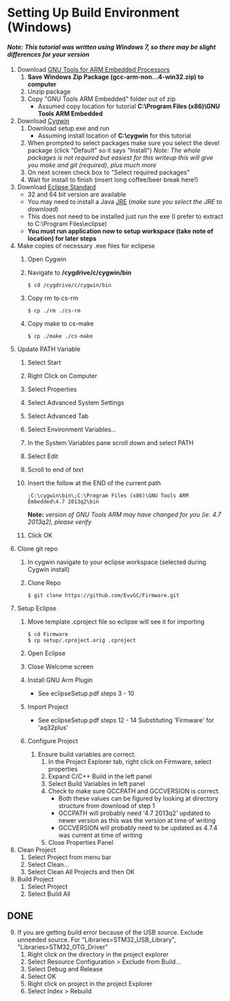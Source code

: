 # Setting Up Build Environment (Windows)

#### *Note: This tutorial was written using Windows 7, so there may be slight differences for your version*

1. 	Download [GNU Tools for ARM Embedded Processors](https://launchpad.net/gcc-arm-embedded) 
	1.	**Save Windows Zip Package (gcc-arm-non...4-win32.zip) to computer**
	1.	Unzip package
	1.	Copy "GNU Tools ARM Embedded" folder out of zip
		*	Assumed copy location for tutorial **C:\Program Files (x86)\GNU Tools ARM Embedded**
2. 	Download [Cygwin](http://cygwin.com/install.html)
	1.	Download setup.exe and run
		* 	Assuming install location of **C:\cygwin** for this tutorial
	2. 	When prompted to select packages make sure you select the devel package (click "Default" so it says "Install")
		*Note: The whole packages is not required but easiest for this writeup this will give you make and git (required), plus much more*
	3.	On next screen check box to "Select required packages"
	4.	Wait for install to finish (insert long coffee/beer break here!)
3.	Download [Eclipse Standard](http://www.eclipse.org/downloads/)
	*	32 and 64 bit version are available
	*	You may need to install a Java [JRE](http://www.oracle.com/technetwork/java/javase/downloads/index.html) (*make sure you select the JRE to download*)
	*	This does not need to be installed just run the exe (I prefer to extract to C:\Program Files\eclipse)
	*	**You must run application now to setup workspace (take note of location) for later steps**
4.	Make copies of necessary .exe files for eclipese
	1.	Open Cygwin
	2.	Navigate to **/cygdrive/c/cygwin/bin**

			$ cd /cygdrive/c/cygwin/bin
	3.	Copy rm to cs-rm
	
			$ cp ./rm ./cs-rm
	4.	Copy make to cs-make
		
			$ cp ./make ./cs-make
5.	Update PATH Variable
	1. 	Select Start
	2.	Right Click on Computer
	3.	Select Properties
	4.	Select Advanced System Settings
	5.	Select Advanced Tab
	6.	Select Environment Variables...
	7.	In the System Variables pane scroll down and select PATH
	8.	Select Edit
	9.	Scroll to end of text
	10. Insert the follow at the END of the current path
	
		`;C:\cygwin\bin\;C:\Program Files (x86)\GNU Tools ARM Embedded\4.7 2013q2\bin`
		
		**Note:** *version of GNU Tools ARM may have changed for you (ie. 4.7 2013q2), please verify*
	11.	Click OK
5.	Clone git repo
	1.	In cygwin navigate to your eclipse workspace (selected during Cygwin install)
	2.	Clone Repo
		
			$ git clone https://github.com/EvvGC/Firmware.git
6.	Setup Eclipse
	1.	Move template .cproject file so eclipse will see it for importing
		
			$ cd Firmware
			$ cp setup/.cproject.orig .cproject
	2.	Open Eclipse
	3.	Close Welcome screen
	3.	Install GNU Arm Plugin
		*	See eclipseSetup.pdf steps 3 - 10
	4.	Import Project
		*	See eclipseSetup.pdf steps 12 - 14 Substituting 'Firmware' for 'aq32plus'
	5.	Configure Project
		1.	Ensure build variables are correct.
			1.  In the Project Explorer tab, right click on Firmware, select properties
            2.  Expand C/C++ Build in the left panel
			3.	Select Build Variables in left panel
			4.	Check to make sure GCCPATH and GCCVERSION is correct.
				*	Both these values can be figured by looking at directory structure from download of step 1
				*	GCCPATH will probably need '4.7 2013q2' updated to newer version as this was the version at time of writing
				*	GCCVERSION will probably need to be updated as 4.7.4 was current at time of writing
			7.	Close Properties Panel
7.	Clean Project
	1. 	Select Project from menu bar
	2.	Select Clean...
	3.	Select Clean All Projects and then OK
8.	Build Project
	1.	Select Project
	2.	Select Build All
	
	
## DONE

9.	If you are getting build error because of the USB source. Exclude unneeded source. For "Libraries>STM32\_USB\_Library", "Libraries>STM32\_OTG\_Driver"
	1.	Right click on the directory in the project explorer
	2.  Select Resource Configuration > Exclude from Build...
	3.  Select Debug and Release
	4.  Select OK
	5.  Right click on project in the project Explorer
	6.	Select Index > Rebuild
	
	
